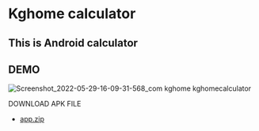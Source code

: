 # Kghome calculator
This is Android calculator
--------------------------

DEMO
-----------
![Screenshot_2022-05-29-16-09-31-568_com kghome kghomecalculator](https://user-images.githubusercontent.com/69462765/170863870-29873836-71d4-47a5-bf3a-947716330e42.jpg)

DOWNLOAD APK FILE
 - [app.zip](https://github.com/vineetkrishnagupta/Kghome-calculator/files/8793129/app.zip)

